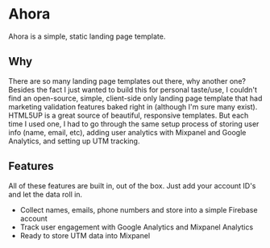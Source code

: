 # Ahora
Ahora is a simple, static landing page template.

## Why
There are so many landing page templates out there, why another one? Besides the fact I just wanted to build this for personal taste/use, I couldn't find an open-source, simple, client-side only landing page template that had marketing validation features baked right in (although I'm sure many exist). HTML5UP is a great source of beautiful, responsive templates. But each time I used one, I had to go through the same setup process of storing user info (name, email, etc), adding user analytics with Mixpanel and Google Analytics, and setting up UTM tracking.

## Features
All of these features are built in, out of the box. Just add your account ID's and let the data roll in.
- Collect names, emails, phone numbers and store into a simple Firebase account
- Track user engagement with Google Analytics and Mixpanel Analytics
- Ready to store UTM data into Mixpanel




